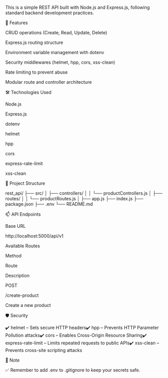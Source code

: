 This is a simple REST API built with Node.js and Express.js, following standard backend development practices.

🚀 Features

CRUD operations (Create, Read, Update, Delete)

Express.js routing structure

Environment variable management with dotenv

Security middlewares (helmet, hpp, cors, xss-clean)

Rate limiting to prevent abuse

Modular route and controller architecture

🛠️ Technologies Used

Node.js

Express.js

dotenv

helmet

hpp

cors

express-rate-limit

xss-clean


📁 Project Structure

rest_api/
├── src/
│   ├── controllers/
│   │   └── productControllers.js
│   ├── routes/
│   │   └── productRoutes.js
│
├── app.js
├── index.js
├── package.json
├── .env
└── README.md

📫 API Endpoints

Base URL

http://localhost:5000/api/v1

Available Routes

Method

Route

Description

POST

/create-product

Create a new product

🛡️ Security

✔️ helmet – Sets secure HTTP headers✔️ hpp – Prevents HTTP Parameter Pollution attacks✔️ cors – Enables Cross-Origin Resource Sharing✔️ express-rate-limit – Limits repeated requests to public APIs✔️ xss-clean – Prevents cross-site scripting attacks


🔔 Note

✅ Remember to add .env to .gitignore to keep your secrets safe.
